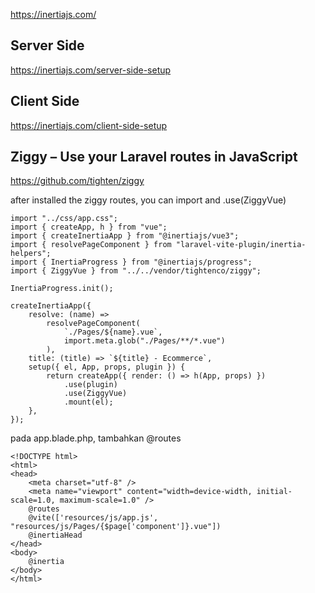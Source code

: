 
https://inertiajs.com/

## Server Side
https://inertiajs.com/server-side-setup
## Client Side
https://inertiajs.com/client-side-setup

## Ziggy – Use your Laravel routes in JavaScript
https://github.com/tighten/ziggy

after installed the ziggy routes, you can import and .use(ZiggyVue)

```
import "../css/app.css";
import { createApp, h } from "vue";
import { createInertiaApp } from "@inertiajs/vue3";
import { resolvePageComponent } from "laravel-vite-plugin/inertia-helpers";
import { InertiaProgress } from "@inertiajs/progress";
import { ZiggyVue } from "../../vendor/tightenco/ziggy";

InertiaProgress.init();

createInertiaApp({
    resolve: (name) =>
        resolvePageComponent(
            `./Pages/${name}.vue`,
            import.meta.glob("./Pages/**/*.vue")
        ),
    title: (title) => `${title} - Ecommerce`,
    setup({ el, App, props, plugin }) {
        return createApp({ render: () => h(App, props) })
            .use(plugin)
            .use(ZiggyVue)
            .mount(el);
    },
});
```

pada app.blade.php, tambahkan @routes
```
<!DOCTYPE html>
<html>
<head>
    <meta charset="utf-8" />
    <meta name="viewport" content="width=device-width, initial-scale=1.0, maximum-scale=1.0" />
    @routes
    @vite(['resources/js/app.js', "resources/js/Pages/{$page['component']}.vue"])
    @inertiaHead
</head>
<body>
    @inertia
</body>
</html>
```
